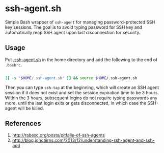 # ssh-agent.sh

Simple Bash wrapper of `ssh-agent` for managing password-protected SSH key sessions.
The goal is to avoid typing password for SSH key and automatically reap SSH agent 
upon last disconnection for security.

## Usage

Put [.ssh-agent.sh](.ssh-agent.sh) in the home directory and add the following to 
the end of `.bashrc`.

```bash

[[ -s "$HOME/.ssh-agent.sh" ]] && source $HOME/.ssh-agent.sh

```

Then you can type `ssh-tap` at the beginning, which will create an SSH agent 
session if it does not exist and set the session expiration time to be 3 hours. 
Within the 3 hours, subsequent logins do not require typing passwords any more, 
until the last login exits or gets disconnected, in which case the SSH-agent 
will be killed.

## References

1. http://rabexc.org/posts/pitfalls-of-ssh-agents
2. http://blog.joncairns.com/2013/12/understanding-ssh-agent-and-ssh-add
